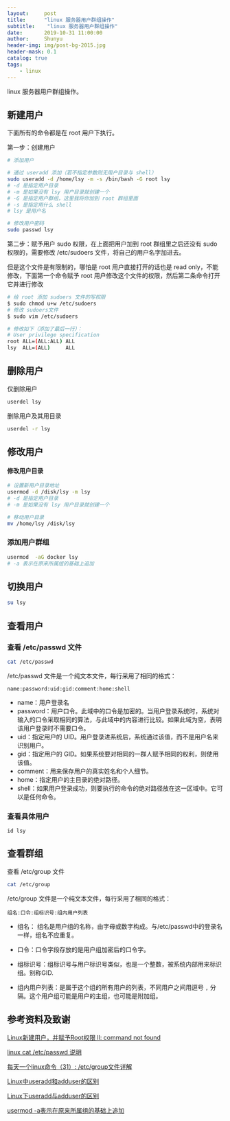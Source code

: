 ```yaml
---
layout:     post
title:      "linux 服务器用户群组操作"
subtitle:    "linux 服务器用户群组操作"
date:       2019-10-31 11:00:00
author:     Shunyu
header-img: img/post-bg-2015.jpg
header-mask: 0.1
catalog: true
tags:
    - linux
---
```




linux 服务器用户群组操作。



## 新建用户

下面所有的命令都是在 root 用户下执行。

第一步：创建用户

```bash
# 添加用户

# 通过 useradd 添加（若不指定参数则无用户目录与 shell）
sudo useradd -d /home/lsy -m -s /bin/bash -G root lsy
# -d 是指定用户目录
# -m 是如果没有 lsy 用户目录就创建一个
# -G 是指定用户群组，这里我将你加到 root 群组里面
# -s 是指定用什么 shell
# lsy 是用户名

# 修改用户密码
sudo passwd lsy
```

第二步：赋予用户 sudo 权限，在上面把用户加到 root 群组里之后还没有 sudo 权限的，需要修改 /etc/sudoers 文件，将自己的用户名字加进去。

但是这个文件是有限制的，哪怕是 root 用户直接打开的话也是 read only，不能修改，下面第一个命令赋予 root 用户修改这个文件的权限，然后第二条命令打开它并进行修改

```bash
# 给 root 添加 sudoers 文件的写权限
$ sudo chmod u+w /etc/sudoers
# 修改 sudoers文件
$ sudo vim /etc/sudoers

# 修改如下（添加了最后一行）：
# User privilege specification
root ALL=(ALL:ALL) ALL
lsy  ALL=(ALL)     ALL
```



## 删除用户

仅删除用户

```bash
userdel lsy
```



删除用户及其用目录

```bash
userdel -r lsy
```



## 修改用户

#### 修改用户目录

```bash
# 设置新用户目录地址
usermod -d /disk/lsy -m lsy
# -d 是指定用户目录
# -m 是如果没有 lsy 用户目录就创建一个

# 移动用户目录
mv /home/lsy /disk/lsy
```



### 添加用户群组

```bash
usermod  -aG docker lsy
# -a 表示在原来所属组的基础上追加
```



## 切换用户

```bash
su lsy
```



## 查看用户

### 查看 /etc/passwd 文件

```bash
cat /etc/passwd
```

/etc/passwd 文件是一个纯文本文件，每行采用了相同的格式：

```
name:password:uid:gid:comment:home:shell
```

- name：用户登录名
- password：用户口令。此域中的口令是加密的。当用户登录系统时，系统对输入的口令采取相同的算法，与此域中的内容进行比较。如果此域为空，表明该用户登录时不需要口令。
- uid：指定用户的 UID。用户登录进系统后，系统通过该值，而不是用户名来识别用户。
- gid：指定用户的 GID。如果系统要对相同的一群人赋予相同的权利，则使用该值。
- comment：用来保存用户的真实姓名和个人细节。
- home：指定用户的主目录的绝对路径。
- shell：如果用户登录成功，则要执行的命令的绝对路径放在这一区域中。它可以是任何命令。



### 查看具体用户

```
id lsy
```



## 查看群组

查看 /etc/group 文件

```bash
cat /etc/group
```

/etc/group 文件是一个纯文本文件，每行采用了相同的格式：

``` 
组名:口令:组标识号:组内用户列表
```

- 组名： 组名是用户组的名称，由字母或数字构成。与/etc/passwd中的登录名一样，组名不应重复。

- 口令：口令字段存放的是用户组加密后的口令字。

- 组标识号：组标识号与用户标识号类似，也是一个整数，被系统内部用来标识组。别称GID.
- 组内用户列表：是属于这个组的所有用户的列表，不同用户之间用逗号 `,` 分隔。这个用户组可能是用户的主组，也可能是附加组。



## 参考资料及致谢

[Linux新建用户，并赋予Root权限 ll: command not found](https://blog.csdn.net/sinat_28442665/article/details/85783424)

[linux cat /etc/passwd 说明](https://blog.csdn.net/wangzhaopeng0316/article/details/12991219)

[每天一个linux命令（31）: /etc/group文件详解](https://www.cnblogs.com/peida/archive/2012/12/05/2802419.html)

[Linux中useradd和adduser的区别](https://blog.csdn.net/weixin_38055381/article/details/84323413)

[Linux下useradd与adduser的区别](https://blog.csdn.net/u011499425/article/details/52397014?depth_1-utm_source=distribute.pc_relevant.none-task-blog-OPENSEARCH-2&utm_source=distribute.pc_relevant.none-task-blog-OPENSEARCH-2)

[usermod -a表示在原来所属组的基础上追加](https://www.cnblogs.com/agiletiger/p/4888248.html)